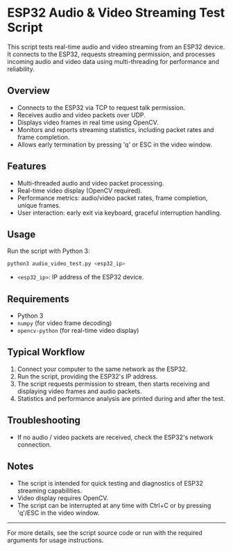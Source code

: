 

# ESP32 Audio & Video Streaming Test Script

This script tests real-time audio and video streaming from an ESP32 device. It connects to the ESP32, requests streaming permission, and processes incoming audio and video data using multi-threading for performance and reliability.

## Overview
- Connects to the ESP32 via TCP to request talk permission.
- Receives audio and video packets over UDP.
- Displays video frames in real time using OpenCV.
- Monitors and reports streaming statistics, including packet rates and frame completion.
- Allows early termination by pressing 'q' or ESC in the video window.

## Features
- Multi-threaded audio and video packet processing.
- Real-time video display (OpenCV required).
- Performance metrics: audio/video packet rates, frame completion, unique frames.
- User interaction: early exit via keyboard, graceful interruption handling.

## Usage
Run the script with Python 3:

```bash
python3 audio_video_test.py <esp32_ip>
```

- `<esp32_ip>`: IP address of the ESP32 device.

## Requirements
- Python 3
- `numpy` (for video frame decoding)
- `opencv-python` (for real-time video display)

## Typical Workflow
1. Connect your computer to the same network as the ESP32.
2. Run the script, providing the ESP32's IP address.
3. The script requests permission to stream, then starts receiving and displaying video frames and audio packets.
4. Statistics and performance analysis are printed during and after the test.

## Troubleshooting
- If no audio / video packets are received, check the ESP32's network connection.

## Notes
- The script is intended for quick testing and diagnostics of ESP32 streaming capabilities.
- Video display requires OpenCV.
- The script can be interrupted at any time with Ctrl+C or by pressing 'q'/ESC in the video window.

---
For more details, see the script source code or run with the required arguments for usage instructions.
